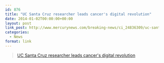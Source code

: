 ```yaml
---
id: 876
title: "UC Santa Cruz researcher leads cancer's digital revolution"
date: 2014-01-02T00:00:00+00:00
layout: post
link_post: http://www.mercurynews.com/breaking-news/ci_24836309/uc-santa-cruz-researcher-leads-cancers-digital-revolution
categories:
  - News
format: link
---
```

<blockquote class="wp-embedded-content" data-secret="yH4BICQPCy">
  <p>
    <a href="http://www.mercurynews.com/breaking-news/ci_24836309/uc-santa-cruz-researcher-leads-cancers-digital-revolution">UC Santa Cruz researcher leads cancer's digital revolution</a>
  </p>
</blockquote>
